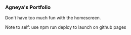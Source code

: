 ### Agneya's Portfolio
Don't have too much fun with the homescreen.

Note to self: use npm run deploy to launch on github pages